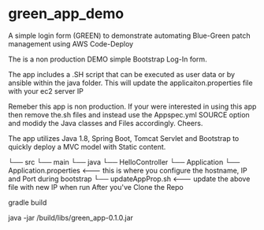 # green_app_demo
A simple login form (GREEN) to demonstrate automating Blue-Green patch management using AWS Code-Deploy

The is a non production DEMO simple Bootstrap Log-In form.

The app includes a .SH script that can be executed as user data or by ansible within the java folder. This will update the applicaiton.properties file with your ec2 server IP 

Remeber this app is non production. If your were interested in using this app then remove the.sh files and instead use the Appspec.yml SOURCE option and modidy the Java classes and Files accordingly. Cheers. 

The app utilizes Java 1.8, Spring Boot, Tomcat Servlet and Bootstrap to quickly deploy a MVC model with Static content. 

└── src
    └── main
        └── java
            └── HelloController
            └── Application
            └── Application.properties <--- this is where you configure the hostname, IP and Port during bootstrap 
            └── updateAppProp.sh <--- update the above file with new IP when run 
After you've Clone the Repo 
 
gradle build

java -jar /build/libs/green_app-0.1.0.jar


 
 
